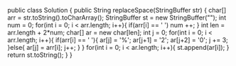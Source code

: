 public class Solution {
    public String replaceSpace(StringBuffer str) {
    	char[] arr = str.toString().toCharArray();
        StringBuffer st = new StringBuffer("");
        int num = 0;
        for(int i = 0; i < arr.length; i++){
            if(arr[i] == ' ')
                num ++;
        }
        int len = arr.length + 2*num;
        char[] ar = new char[len];
        int j = 0;
        for(int i = 0; i < arr.length; i++){
            if(arr[i] == ' '){
                ar[j] = '%';
                ar[j+1] = '2';
                ar[j+2] = '0';
                j += 3;
            }else{
                ar[j] = arr[i];
                j++;
            }
        }
        for(int i = 0; i < ar.length; i++){
            st.append(ar[i]);
        }
        return st.toString();
    }
}
